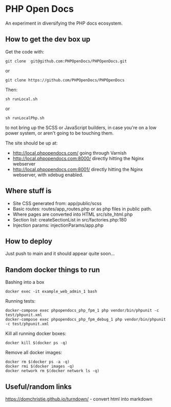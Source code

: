 
# PHP Open Docs

An experiment in diversifying the PHP docs ecosystem.

## How to get the dev box up

Get the code with:

`git clone  git@github.com:PHPOpenDocs/PHPOpenDocs.git`

or 

`git clone https://github.com/PHPOpenDocs/PHPOpenDocs`

Then:

`sh runLocal.sh`

or

`sh runLocalPhp.sh`

to not bring up the SCSS or JavaScript builders, in case you're on a low power system, or aren't going to be touching them.


The site should be up at:

* http://local.phpopendocs.com/ going through Varnish
* http://local.phpopendocs.com:8000/ directly hitting the Nginx webserver
* http://local.phpopendocs.com:8001/ directly hitting the Nginx webserver, with xdebug enabled.

## Where stuff is

* Site CSS generated from: app/public/scss
* Basic routes: routes/app_routes.php or as php files in public path.
* Where pages are converted into HTML src/site_html.php
* Section list: createSectionList in src/factories.php:180
* Injection params: injectionParams/app.php

## How to deploy

Just push to main and it should appear quite soon...


## Random docker things to run

Bashing into a box
```
docker exec -it example_web_admin_1 bash
```

Running tests:
```
docker-compose exec phpopendocs_php_fpm_1 php vendor/bin/phpunit -c test/phpunit.xml
docker-compose exec phpopendocs_php_fpm_debug_1 php vendor/bin/phpunit -c test/phpunit.xml
```

Kill all running docker boxes:
```
docker kill $(docker ps -q)
```

Remove all docker images:
```
docker rm $(docker ps -a -q)
docker rmi $(docker images -q)
docker network rm $(docker network ls -q)
```


## Useful/random links

https://domchristie.github.io/turndown/ - convert html into markdown